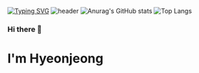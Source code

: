 [![Typing SVG](https://readme-typing-svg.demolab.com/?lines=깃허브+만들기;Second+line+of+text)](https://git.io/typing-svg)
![header](https://capsule-render.vercel.app/api?type=Waving&height=200&color=timeGradient&text=Meongjeong's+Github&fontSize=40&fontAlign=72&fontAlignY=40)
![Anurag's GitHub stats](https://github-readme-stats.vercel.app/api?username=258xsw&theme=solarized-light&rank_icon=github)
![Top Langs](https://github-readme-stats.vercel.app/api/top-langs/?username=258xsw&theme=solarized-light&layout=compact)

### Hi there 👋
# I'm Hyeonjeong

<!--
**258xsw/258xsw** is a ✨ _special_ ✨ repository because its `README.md` (this file) appears on your GitHub profile.

Here are some ideas to get you started:

- 🔭 I’m currently working on ...
- 🌱 I’m currently learning ...
- 👯 I’m looking to collaborate on ...
- 🤔 I’m looking for help with ...
- 💬 Ask me about ...
- 📫 How to reach me: ...
- 😄 Pronouns: ...
- ⚡ Fun fact: ...
-->

